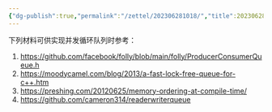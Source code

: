 ```yaml
---
{"dg-publish":true,"permalink":"/zettel/202306281018/","title":202306281018,"tags":["循环队列","cpp"]}
---
```



下列材料可供实现并发循环队列时参考：

1. https://github.com/facebook/folly/blob/main/folly/ProducerConsumerQueue.h
2. https://moodycamel.com/blog/2013/a-fast-lock-free-queue-for-c++.htm
3. https://preshing.com/20120625/memory-ordering-at-compile-time/
4. https://github.com/cameron314/readerwriterqueue